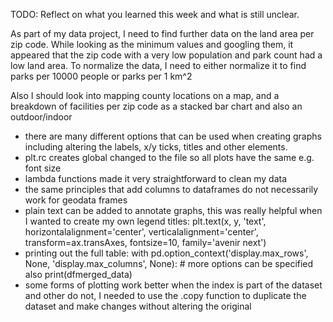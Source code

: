 TODO: Reflect on what you learned this week and what is still unclear.

As part of my data project, I need to find further data on the land area per zip code. While looking as the minimum values and googling them, it appeared that the zip code with a very low population and park count had a low land area. To normalize the data, I need to either normalize it to find parks per 10000 people or parks per 1 km^2

Also I should look into mapping county locations on a map, and a breakdown of facilities per zip code as a stacked bar chart and also an outdoor/indoor

* there are many different options that can be used when creating graphs including altering the labels, x/y ticks, titles and other elements.
* plt.rc creates global changed to the file so all plots have the same e.g. font size
* lambda functions made it very straightforward to clean my data
* the same principles that add columns to dataframes do not necessarily work for geodata frames
* plain text can be added to annotate graphs, this was really helpful when I wanted to create my own legend titles:
        plt.text(x, y, 'text', horizontalalignment='center', verticalalignment='center', transform=ax.transAxes, fontsize=10, family='avenir next')
* printing out the full table:
        with pd.option_context('display.max_rows', None, 'display.max_columns', None):  # more options can be specified also
            print(dfmerged_data) 
* some forms of plotting work better when the index is part of the dataset and other do not, I needed to use the .copy function to duplicate the dataset and make changes without altering the original


